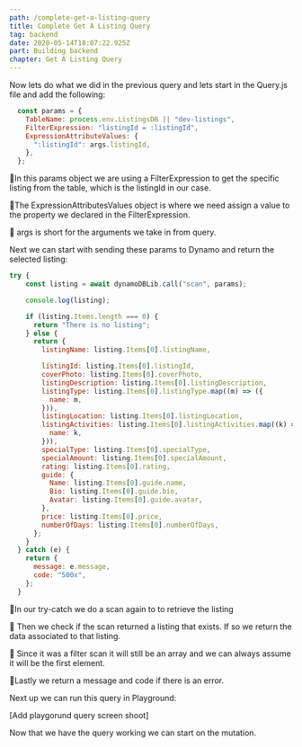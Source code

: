 ```yaml
---
path: /complete-get-a-listing-query
title: Complete Get A Listing Query
tag: backend
date: 2020-05-14T18:07:22.925Z
part: Building backend
chapter: Get A Listing Query
---
```

Now lets do what we did in the previous query and lets start in the Query.js file and add the following:

```javascript
  const params = {
    TableName: process.env.ListingsDB || "dev-listings",
    FilterExpression: "listingId = :listingId",
    ExpressionAttributeValues: {
      ":listingId": args.listingId,
    },
  };
```

🍕In this params object we are using a FilterExpression to get the specific listing from the table, which is the listingId in our case. 

🍕The ExpressionAttributesValues object is where we need assign a value to the property we declared in the FilterExpression. 

🍕 args is short for the arguments we take in from query. 

Next we can start with sending these params to Dynamo and return the selected listing:

```javascript
try {
    const listing = await dynamoDBLib.call("scan", params);

    console.log(listing);

    if (listing.Items.length === 0) {
      return "There is no listing";
    } else {
      return {
        listingName: listing.Items[0].listingName,

        listingId: listing.Items[0].listingId,
        coverPhoto: listing.Items[0].coverPhoto,
        listingDescription: listing.Items[0].listingDescription,
        listingType: listing.Items[0].listingType.map((m) => ({
          name: m,
        })),
        listingLocation: listing.Items[0].listingLocation,
        listingActivities: listing.Items[0].listingActivities.map((k) => ({
          name: k,
        })),
        specialType: listing.Items[0].specialType,
        specialAmount: listing.Items[0].specialAmount,
        rating: listing.Items[0].rating,
        guide: {
          Name: listing.Items[0].guide.name,
          Bio: listing.Items[0].guide.bio,
          Avatar: listing.Items[0].guide.avatar,
        },
        price: listing.Items[0].price,
        numberOfDays: listing.Items[0].numberOfDays,
      };
    }
  } catch (e) {
    return {
      message: e.message,
      code: "500x",
    };
  }
```

🍕In our try-catch we do a scan again to to retrieve the listing

🍕 Then we check if the scan returned a listing that exists. If so we return the data associated to that listing.

🍕 Since it was a filter scan it will still be an array and we can always assume it will be the first element. 

🍕Lastly we return a message and code if there is an error.

Next up we can run this query in Playground:

\[Add playgorund query screen shoot]

Now that we have the query working we can start on the mutation.